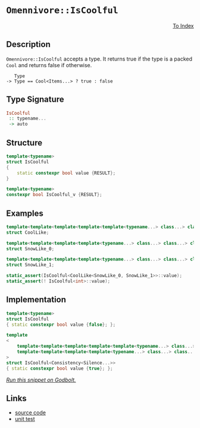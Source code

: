 <!-- Copyright 2024 Feng Mofan
SPDX-License-Identifier: Apache-2.0 -->

# `Omennivore::IsCoolful`

<p style='text-align: right;'><a href="../../../index.md#entity-examinations-1">To Index</a></p>

## Description

`Omennivore::IsCoolful` accepts a type.
It returns true if the type is a packed `Cool` and returns false if otherwise.

<pre><code>   Type
-> Type == Cool&lt;Items...&gt; ? true : false</code></pre>

## Type Signature

```Haskell
IsCoolful
 :: typename...
 -> auto
```

## Structure

```C++
template<typename>
struct IsCoolful
{
    static constexpr bool value {RESULT};
}

template<typename>
constexpr bool IsCoolful_v {RESULT};
```

## Examples

```C++
template<template<template<template<template<typename...> class...> class...> class...> class...>
struct CoolLike;

template<template<template<template<typename...> class...> class...> class...>
struct SnowLike_0;

template<template<template<template<typename...> class...> class...> class...>
struct SnowLike_1;

static_assert(IsCoolful<CoolLike<SnowLike_0, SnowLike_1>>::value);
static_assert(! IsCoolful<int>::value);
```

## Implementation

```C++
template<typename>
struct IsCoolful
{ static constexpr bool value {false}; };

template
<
    template<template<template<template<template<typename...> class...> class...> class...> class...> class Consistency,
    template<template<template<template<typename...> class...> class...> class...> class...Silence
>
struct IsCoolful<Consistency<Silence...>>
{ static constexpr bool value {true}; };
```

[*Run this snippet on Godbolt.*](https://godbolt.org/#z:OYLghAFBqd5QCxAYwPYBMCmBRdBLAF1QCcAaPECAMzwBtMA7AQwFtMQByARg9KtQYEAysib0QXACx8BBAKoBnTAAUAHpwAMvAFYTStJg1DIApACYAQuYukl9ZATwDKjdAGFUtAK4sGISRqkrgAyeAyYAHI%2BAEaYxCBmAOykAA6oCoRODB7evv6BaRmOAqHhUSyx8Um2mPbFDEIETMQEOT5%2BATV1WY3NBKWRMXEJyQpNLW15nWN9A%2BWVIwCUtqhexMjsHASYLCkG2yYAzG4EAJ4pjKyYR9gmGgCCY8ReDgDUAJIKHp5UXrR39xMiQsrxmjmQrzQDDGmFUKWIr2iqE8rwAbmIvJhXkCLFQxEogQARI4gokkgEA7a7fbXB5HNwA15M15UvZMA7HVk0%2Blc9nXTk7Nkck6C7mc86XNgAOhlN0hBgUChlUrlyAVStlh2w8qYiuVqvV%2Bq1OsVrw80LwMIYyFOpEZzN5wsd/JF1L5PNF7vFF2Y0s12rVuo1KuNgb1/pNwYNQeVQjojA2FK1AKeLwIHy%2ByNov3%2Bx3NGStNvpcfo1swRtuybpwNBTXBkIEMLhCKRKPR3ixOIIz2uiWJh1JffJdIeAHoAFSTqfTmejgETqevAAqmDGCle07nY5nO83FIezo9bqdnpPx5dh%2B9kvLEbDUdDhtvj5DAefNxT3bTZqzoQA1vyrBHe5L1dIUL1PcDzx5CVfRvF9IwrBCnxjf0P2eN4hAYVAAHc/0wAB9DRh0BA8IKPMDyLFUCqLOH0rkQu8GLfB8UJfNCv0wnC8PwrhiI/dk8GQfCgziAgIE%2Bb5sz%2BelJLw4ssNwvB/0I0hXk4xTlN45MtRAEB20xRZiLBQThMVUSIDAMAM0knN6TCAgbl0/TMEMgcOGWWhOAAVl4PwOC0UhUE4BlLGsUFVnWTszEOHhSAITR3OWX8QC8swpUSMxJAADiyryNAATlSjQADYssOfROEkXgWAkDRAj8gKgo4XgFBAQJ4v89zSDgWAYEQEBVgIFIvAIchKDQXZ42ICIrk4VQsuKgBaYrJFeYBkAhKQpTMXhMHwIhiDwdA9H4QQRDEdgpBkQRFBUdROtIXQuFIbDiCYFJOB4DzvN8hLAs4AB5EbhvTVAqFeealpWtaNteLazFeCAPEm%2BgEXMGLFl4DqtGWCAkAmlIprGiACamkBgCkMw%2BDobZiFaiBoj%2B6IwmaU5Pt4ZnmGIU4AeibRMAcdnSAmthBABhhaDZh6sGiLxgDcMRaFa7heCwFhDGAcRpbwYgBccVFVz%2B2EBZGzZYvs2o/toPBoje7mPCwP7uzwGqVdIA3iCRJRCR2DXraMBLlioAxgAUAA1PBMGwgGfSF07hFEcQrvj261D%2Bp79A1lBrGsfQbdayBllQFJ6mVxaxnQI5CVMULLDMRqPcOrAC4gZY7D1rIXAYdxPHaPQQjCQYKmGZ7CkyARJj8Uf0nHhg5iGeJnvbhwenGVpe7yJfag7gRehaefh8X2w18nvQZn3wf5hHtuIo2CRvo4HzSAa3gmohhbltW9bNskbbEdwQgJBsTRS4JjOKgdlgIEwEwLA8RW6kGSpIQ4Up8qHESAESQmVip1S8sVfKFUOBVVIDVGKUpipcFKvlLKFCvKSC4F5VBxVn5/Sai1Nq4DOq4z6njAawMRrE1JqjGabBODNBYKiRIi0mA6iMHDfKUouBSgCntQBTcTqyHOknaQKclBpweroKmr13rswfk/F%2B/0OBAyGiNV4YNXhiIkVImRwA5EKKUYjZGhNUbAMOGYMB2Muo8MEXEARqAUbDAcZIwMRguD5S4IEGgtBab00Zg9TmrMhbpO5rzfmgs3Yi0YAQcWks/oyzlgrWgSshZqz9psAK%2BBdYrwNsrZRqgTbbCFhbTyD1ra21Zg7OpWNDqu1ih7L2mAfbqyMP7UAnC%2BAh3DpHaOsc3bx00ZdbRshU73QCgYzOAca5WEsHnaILci4lyyGXCuVdDnWHrq/RuR1DaFy6DvPwEBXCn2egPMoC89Bj3qF81IM96gHwWFvbou8T4bynq8leULZiXz%2BUvaFuRYXn36Eiw%2B98VhrDvqAghZiWGcHscQcRkjpHRJcbEtxGh/77SAejUBWMIGkCgTA4Y8DulEJIfIjQkhEgMMSIkQ4mDJArWeuY1hth2EBK4fAHhg0QahPCdNWaHAxHQxYAoVEEJUQ0ppGMXaDK1HPTWYnDZ115C6J2ToEA5UjEfRVqY36D0mpWJBrY8GmrVrat1WiA1fIxgeLCV4uIPjDj%2BMDt1fGoaiYUBJnG1GelkApBSPhfV%2BV8KGoIMJMlK1qZJLiCkpmLNuaZLLTzPmeshYFLFhLKW9TMCy3lorZWsUanTMGaQBpHdmlGzacgU2nTBCWx6TbO2pwBlO2GULMZ6QJm%2B2mWEWZON5lMFDhHKOMdGBxw0RaiQmybo2vTva/Zxgc7HN6WcwKFzGycFHBXbOtcLD3MCo85u8A27b3he8z5ML%2B7dzBSPYFRQshAoBVkYDR9l71D3uvNFZ8f1wbXtBs%2BqK%2B4osRb87FBKFC30ui65hbqSU%2BteH6vVgbtjBogAAg6PjmUcJxpA6BsDKAPx5QkeRhxDheTynQuqPHEilWI41TgbD2qssQYkbagquBSHyvyxIqCuDJG6YcV1YnmpMcSgQnaonX7iZ04sZYHsMjOEkEAA%3D%3D)

## Links

- [source code](../../../../conceptrodon/omennivore/is_coolful.hpp)
- [unit test](../../../../tests/unit/metafunctions/omennivore/is_coolful.test.hpp)
